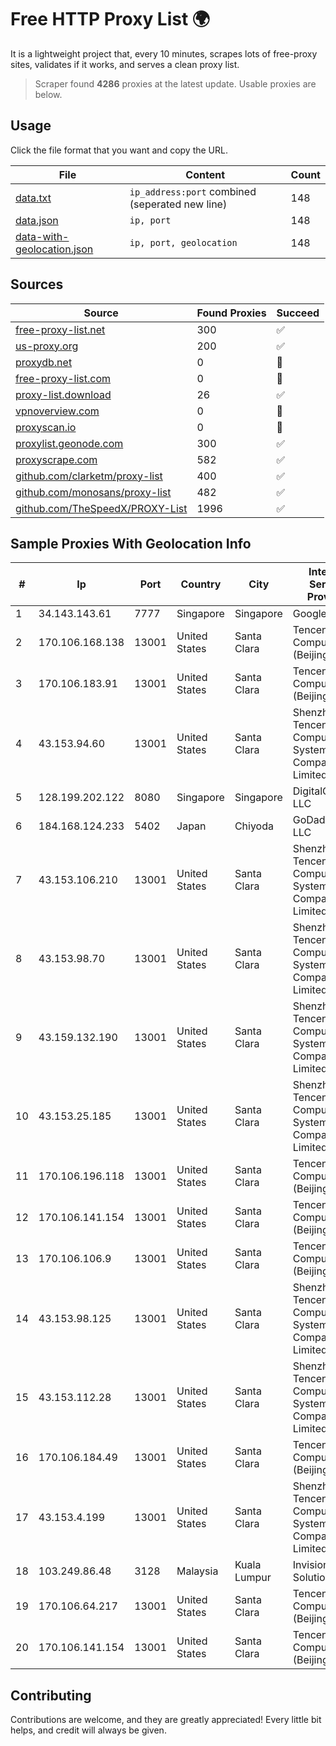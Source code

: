 
# Free HTTP Proxy List 🌍

It is a lightweight project that, every 10 minutes, scrapes lots of free-proxy sites, validates if it works, and serves a clean proxy list.


> Scraper found **4286** proxies at the latest update. Usable proxies are below.

## Usage

Click the file format that you want and copy the URL.


|File|Content|Count|
|----|-------|-----|
|[data.txt](https://raw.githubusercontent.com/themiralay/Proxy-List-World/master/data.txt)|`ip_address:port` combined (seperated new line)|148|
|[data.json](https://raw.githubusercontent.com/themiralay/Proxy-List-World/master/data.json)|`ip, port`|148|
|[data-with-geolocation.json](https://raw.githubusercontent.com/themiralay/Proxy-List-World/master/data-with-geolocation.json)|`ip, port, geolocation`|148|

## Sources

|Source|Found Proxies|Succeed|
|------|-------------|-------|
|[free-proxy-list.net](https://free-proxy-list.net)|300|✅|
|[us-proxy.org](https://www.us-proxy.org)|200|✅|
|[proxydb.net](http://proxydb.net)|0|🚫|
|[free-proxy-list.com](https://free-proxy-list.com/?page=&port=&type%5B%5D=http&type%5B%5D=https&up_time=0&search=Search)|0|🚫|
|[proxy-list.download](https://www.proxy-list.download/HTTP)|26|✅|
|[vpnoverview.com](https://vpnoverview.com/privacy/anonymous-browsing/free-proxy-servers)|0|🚫|
|[proxyscan.io](https://www.proxyscan.io)|0|🚫|
|[proxylist.geonode.com](https://proxylist.geonode.com/api/proxy-list?limit=300&page=1&sort_by=lastChecked&sort_type=desc&protocols=http,https)|300|✅|
|[proxyscrape.com](https://api.proxyscrape.com/v2/?request=displayproxies&protocol=http&timeout=10000&country=all&ssl=all&anonymity=all)|582|✅|
|[github.com/clarketm/proxy-list](https://raw.githubusercontent.com/clarketm/proxy-list/master/proxy-list-raw.txt)|400|✅|
|[github.com/monosans/proxy-list](https://raw.githubusercontent.com/monosans/proxy-list/main/proxies/http.txt)|482|✅|
|[github.com/TheSpeedX/PROXY-List](https://raw.githubusercontent.com/TheSpeedX/PROXY-List/master/http.txt)|1996|✅|


## Sample Proxies With Geolocation Info

|#|Ip|Port|Country|City|Internet Service Provider|
|-|--|----|-------|----|-------------------------|
|1|34.143.143.61|7777|Singapore|Singapore|Google LLC|
|2|170.106.168.138|13001|United States|Santa Clara|Tencent Cloud Computing (Beijing) Co|
|3|170.106.183.91|13001|United States|Santa Clara|Tencent Cloud Computing (Beijing) Co|
|4|43.153.94.60|13001|United States|Santa Clara|Shenzhen Tencent Computer Systems Company Limited|
|5|128.199.202.122|8080|Singapore|Singapore|DigitalOcean, LLC|
|6|184.168.124.233|5402|Japan|Chiyoda|GoDaddy.com, LLC|
|7|43.153.106.210|13001|United States|Santa Clara|Shenzhen Tencent Computer Systems Company Limited|
|8|43.153.98.70|13001|United States|Santa Clara|Shenzhen Tencent Computer Systems Company Limited|
|9|43.159.132.190|13001|United States|Santa Clara|Shenzhen Tencent Computer Systems Company Limited|
|10|43.153.25.185|13001|United States|Santa Clara|Shenzhen Tencent Computer Systems Company Limited|
|11|170.106.196.118|13001|United States|Santa Clara|Tencent Cloud Computing (Beijing) Co|
|12|170.106.141.154|13001|United States|Santa Clara|Tencent Cloud Computing (Beijing) Co|
|13|170.106.106.9|13001|United States|Santa Clara|Tencent Cloud Computing (Beijing) Co|
|14|43.153.98.125|13001|United States|Santa Clara|Shenzhen Tencent Computer Systems Company Limited|
|15|43.153.112.28|13001|United States|Santa Clara|Shenzhen Tencent Computer Systems Company Limited|
|16|170.106.184.49|13001|United States|Santa Clara|Tencent Cloud Computing (Beijing) Co|
|17|43.153.4.199|13001|United States|Santa Clara|Shenzhen Tencent Computer Systems Company Limited|
|18|103.249.86.48|3128|Malaysia|Kuala Lumpur|Invision Seven Solutions|
|19|170.106.64.217|13001|United States|Santa Clara|Tencent Cloud Computing (Beijing) Co|
|20|170.106.141.154|13001|United States|Santa Clara|Tencent Cloud Computing (Beijing) Co|



## Contributing

Contributions are welcome, and they are greatly appreciated! Every
little bit helps, and credit will always be given.

